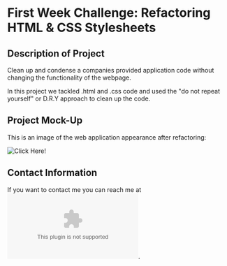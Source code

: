# First Week Challenge: Refactoring HTML & CSS Stylesheets 

## Description of Project
 
 Clean up and condense a companies provided application code without changing the functionality of the webpage.

 In this project we tackled .html and .css code and used the "do not repeat yourself" or D.R.Y approach to clean up the code.


## Project Mock-Up

This is an image of the web application appearance after refactoring:

![Click Here!](./Dassets/images/alexozy.github.io_first-website_.png)

## Contact Information

If you want to contact me you can reach me at ![alexanoz@outlook.com](alexanoz@outlook.com).
